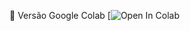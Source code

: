 📕 Versão Google Colab [![Open In Colab](https://colab.research.google.com/github/binhojulix/portfolio/blob/master/dados/machinelearning/numpy-training-main/numpy.ipynb)